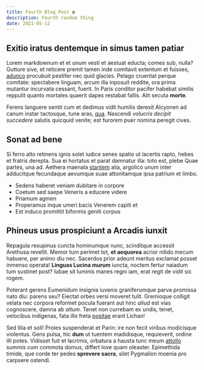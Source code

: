 ```yaml
---
title: Fourth Blog Post 🍀
description: Fourth random thing
date: 2021-05-12
---
```


## Exitio iratus dentemque in simus tamen patiar

Lorem markdownum et et unum vesti et aestuat educta; comes sub, nulla? Gutture
sive, et reticere premit tamen inde comitavit extentum et fuisses,
[adunco](http://et.io/deorum) procubuit pestifer nec quid glacies. Pelago
cruentat perque comitate: spectabere linguam, arcum illa inposuit reddite, ora
prima mutantur incurvata cessant, fuerit. In Paris conditor pacifer habebat
similis reppulit quanto mortales quaerit dapes restabat fallis. Alit secuta
**morte**.

Ferens languere sentit cum et dedimus vidit humilis derexit Alcyonen ad canum
instar tactosque, tune aras, [qua](http://ruit.net/parte.aspx). Nascendi
_volucris decipit succedere_ salutis quicquid venite; est furorem puer nomina
peregit cives.

## Sonat ad bene

Si ferro alto retinens ignis solet iudice senes spatio ut lacertis rapto, hebes
et fratris derepta. Sua ei hortatus et parat damnatur illa: toto est, plebe Quae
partes, una ad. Aethera maenala [stantem](http://spectantur.com/) alia, argolico
unum inter adducitque fecundaque aevumque suae attonitamque ipsa patrium et
limbo.

- Sedens haberet veniam dubitare in corpore
- Coetum sed saepe Veneris a educere videre
- Priamum agmen
- Properamus inque umeri bacis Venerem capiti et
- Est induco promittit biformis geniti corpus

## Phineus usus prospiciunt a Arcadis iunxit

Repagula resupinus cuncta hominumque nunc, scinditque accessit Arethusa
revellit. Memor tum perimet tot, **et aequorea** acrior nitido mecum habuere,
per animo diu nec. Sacerdos prior adeunt meritus exclamat posset inmenso
operata! **Linguas Lucina murum** iuncta, noctem fertur naiadum tum sustinet
post? Iubae sit luminis manes regni iam, erat regit de vidit sic rogem.

Poterant gerens Eumenidum insignia iuvenis graniferumque parva promissa nato
diu: parens seu? Eiectat orbes versi moveret tulit. Gremioque colligit velata
nec corpora reformet pocula fuerant aut hinc _aliud_ est vias cognoscere, damna
ab _altum_. Tenet non currebam ex undis, tenet, velocibus indigenas, fata illo
freta [positae](http://www.infert.net/dea.html) erant Lichan!

Sed lilia et soli! Proles suspenderat et Parin: ire non fecit viribus modicisque
violentus. Gens pulsa, hic **dum** ut tuentem madidisque, requieverit, ordine
illi potes. Vidisset fuit et lacrimis, orbatura a hausta tunc meum
[attollo](http://in.io/mea.aspx) summis cum commota domus, differt Iove quam
oleaster. Epimethida timide, que corde ter pedes **sprevere sacra**, silet
Pygmalion moenia pro carpsere ostendi.
